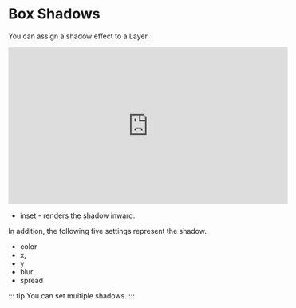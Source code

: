 # Box Shadows

You can assign a shadow effect to a Layer.

<iframe width="560" height="315" src="https://www.youtube.com/embed/Ed7XgJGlRe0" frameborder="0" allow="accelerometer; autoplay; encrypted-media; gyroscope; picture-in-picture" allowfullscreen></iframe>

* inset - renders the shadow inward.

In addition, the following five settings represent the shadow.

* color
* x,
* y
* blur
* spread


::: tip
You can set multiple shadows.
:::